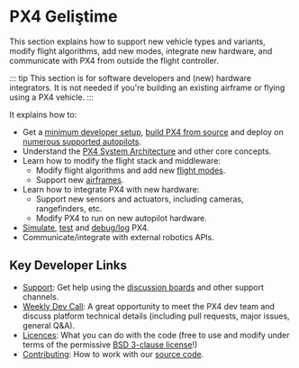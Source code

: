 # PX4 Geliştime

This section explains how to support new vehicle types and variants, modify flight algorithms, add new modes, integrate new hardware, and communicate with PX4 from outside the flight controller.

::: tip
This section is for software developers and (new) hardware integrators. It is not needed if you're building an existing airframe or flying using a PX4 vehicle.
:::

It explains how to:

* Get a [minimum developer setup](../dev_setup/config_initial.md), [build PX4 from source](../dev_setup/building_px4.md) and deploy on [numerous supported autopilots](../flight_controller/README.md).
* Understand the [PX4 System Architecture](../concept/architecture.md) and other core concepts.
* Learn how to modify the flight stack and middleware:
  - Modify flight algorithms and add new [flight modes](../concept/flight_modes.md).
  - Support new [airframes](../dev_airframes/README.md).
* Learn how to integrate PX4 with new hardware:
  - Support new sensors and actuators, including cameras, rangefinders, etc.
  - Modify PX4 to run on new autopilot hardware.
* [Simulate](../simulation/README.md), [test](../test_and_ci/README.md) and [debug/log](../debug/README.md) PX4.
* Communicate/integrate with external robotics APIs.


## Key Developer Links

- [Support](contribute/support.md): Get help using the [discussion boards](http://discuss.px4.io/) and other support channels.
- [Weekly Dev Call](../contribute/dev_call.md): A great opportunity to meet the PX4 dev team and discuss platform technical details (including pull requests, major issues, general Q&A).
- [Licences](../contribute/licenses.md): What you can do with the code (free to use and modify under terms of the permissive [BSD 3-clause license](https://opensource.org/licenses/BSD-3-Clause)!)
- [Contributing](../contribute/README.md): How to work with our [source code](../contribute/code.md).
